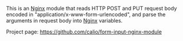 <!---
    @title         Form Input Nginx Module
    @creator       Yichun Zhang
    @created       2011-06-21 09:01 GMT
    @modifier      Yichun Zhang
    @modifier_link yichun-zhang
    @modified      
    @changes       1
--->

This is an [Nginx](nginx.html) module that reads HTTP POST and PUT request body encoded in "application/x-www-form-urlencoded", and parse the arguments in request body into [Nginx](nginx.html) variables.

Project page: https://github.com/calio/form-input-nginx-module
